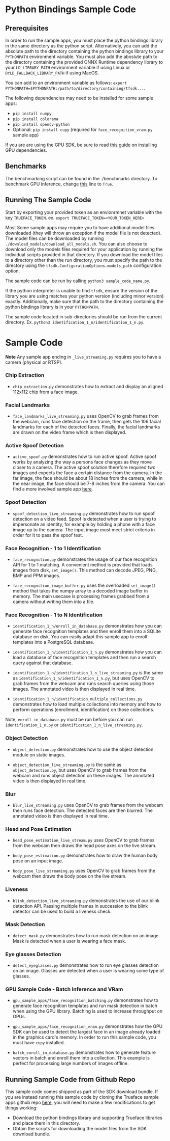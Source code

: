 # Python Bindings Sample Code

## Prerequisites

In order to run the sample apps, you must place the python bindings library in the same directory as the python script. 
Alternatively, you can add the absolute path to the directory containing the python bindings library to your `PYTHONPATH` environment variable.
You must also add the aboslute path to the directory containing the provided ONNX Runtime dependency library to your `LD_LIBRARY_PATH` environment variable if using Linux or `DYLD_FALLBACK_LIBRARY_PATH` if using MacOS.

You can add to an environment variable as follows: `export PYTHONPATH=$PYTHONPATH:/path/to/directory/containing/tfsdk...`.

The following dependencies may need to be installed for some sample apps:
- `pip install numpy`
- `pip install colorama`
- `pip install opencv-python`
- Optional: `pip install cupy` (required for `face_recognition_vram.py` sample app)

If you are are using the GPU SDK, be sure to read [this guide](https://reference.trueface.ai/cpp/dev/latest/index.html#gpu-sdk-dependencies) on installing GPU dependencies.

## Benchmarks

The benchmarking script can be found in the ./benchmarks directory.
To benchmark GPU inference, change [this](https://github.com/getchui/sample-apps/blob/a14337d5bcbdfcee952293da11c62ae7be239504/python/python_dist_bundle/benchmarks/benchmark.py#L387) line to `True`. 

## Running The Sample Code

Start by exporting your provided token as an envionrmnet variable with the key `TRUEFACE_TOKEN`. 
ex. `export TRUEFACE_TOKEN=<YOUR_TOKEN_HERE>`

Most Some sample apps may require you to have additional model files downloaded (they will throw an exception if the model file is not detected).
The model files can be downloaded by running `./download_models/download_all_models.sh`. 
You can also choose to download only the models files required for your application by running the individual scripts provided in that directory.
If you download the model files to a directory other than the run directory, you must specify the path to the directory using the `tfsdk.ConfigurationOptions.models_path` configuration option.

The sample code can be run by calling `python3 sample_code_name.py`.

If the python interpreter is unable to find `tfsdk`, ensure the version of the library
you are using matches your python version (including minor version) exactly.
Additionally, make sure that the path to the directory containing the python bindings library is in your `PYTHONPATH`.

The sample code located in sub-directories should be run from the current directory. Ex. `python3 identification_1_n/identification_1_n.py`.

# Sample Code

**Note**
Any sample app ending in `_live_streaming.py` requires you to have a camera (physical or RTSP).

### Chip Extraction
- `chip_extraction.py` demonstrates how to extract and display an aligned 112x112 chip from a face image.

### Facial Landmarks
- `face_landmarks_live_streaming.py` uses OpenCV to grab frames from the webcam, runs face detection on the frame, then gets the 106 facial landmarks for each of the detected faces. Finally, the facial landmarks are drawn on the video frame which is then displayed.

### Active Spoof Detection
- `active_spoof.py` demonstrates how to run active spoof. 
  Active spoof works by analyzing the way a persons face changes as they move closer to a camera. 
  The active spoof solution therefore required two images and expects the face a certain distance from the camera. 
  In the far image, the face should be about 18 inches from the camera, while in the near image, the face should be 7-8 inches from the camera.
  You can find a more involved sample app [here](https://github.com/getchui/sample-apps/tree/master/python/active_spoof_frontend_app).

### Spoof Detection
- `spoof_detection_live_streaming.py` demonstrates how to run spoof detection on a video feed. 
  Spoof is detected when a user is trying to impersonate an identity, for example by holding a phone with a face image up to the camera. The input image must meet strict criteria in order for it to pass the spoof test. 

### Face Recognition - 1 to 1 Identification
- `face_recognition.py` demonstrates the usage of our face recognition API for 1 to 1 matching. 
   A convenient method is provided that loads images from disk, `set_image()`. This method can decode JPEG, PNG, BMP and PPM images. 

- `face_recognition_image_buffer.py` uses the overloaded `set_image()` method that takes the numpy array to a decoded image buffer in memory.
  The main usecase is processing frames grabbed from a camera without writing them into a file.

### Face Recognition - 1 to N Identification
- `identification_1_n/enroll_in_database.py` demonstrates how you can generate face recognition templates and then enroll them into a SQLite database on disk.
  You can easily adapt this sample app to enroll templates into a PostgreSQL database.
  
- `identification_1_n/identification_1_n.py` demonstrates how you can load a database of face recognition templates and then run a search query against that database.
  
- `identification_1_n/identification_1_n_live_streaming.py` is the same as `identification_1_n/identification_1_n.py`, but uses OpenCV to grab frames from the webcam and runs search queries using those images. 
The annotated video is then displayed in real time. 

- `identification_1_n/identification_multiple_collections.py` demonstrates how to load multiple collections into memory and how to perform operations (enrollment, identification) on those collections.

Note, `enroll_in_database.py` must be run before you can run `identification_1_n.py` or `identification_1_n_live_streaming.py`.

### Object Detection
- `object_detection.py` demonstrates how to use the object detection module on static images.
  
- `object_detection_live_streaming.py` is the same as `object_detection.py`, but uses OpenCV to grab frames from the webcam and runs object detection on these images.
  The annotated video is then displayed in real time.

### Blur
- `blur_live_streaming.py` uses OpenCV to grab frames from the webcam then runs face detection. The detected faces are then blurred.
The annotated video is then displayed in real time.

### Head and Pose Estimation
- `head_pose_estimation_live_stream.py` uses OpenCV to grab frames from the webcam then draws the head pose axes on the live stream. 

- `body_pose_estimation.py` demonstrates how to draw the human body pose on an input image. 

- `body_pose_live_streaming.py` uses OpenCV to grab frames from the webcam then draws the body pose on the live stream. 

### Liveness
- `blink_detection_live_streaming.py` demonstrates the use of our blink detection API.
Passing multiple frames in succession to the blink detector can be used to build a liveness check.

### Mask Detection
- `detect_mask.py` demonstrates how to run mask detection on an image. Mask is detected when a user is wearing a face mask.

### Eye glasses Detection
- `detect_eyeglasses.py` demonstrates how to run eye glasses detection on an image. Glasses are detected when a user is wearing some type of glasses.

### GPU Sample Code - Batch Inference and VRam
- `gpu_sample_apps/face_recognition_batching.py` demonstrates how to generate face recognition templates and run mask detection in batch when using the GPU library.
Batching is used to increase throughput on GPUs.

- `gpu_sample_apps/face_recognition_vram.py` demonstrates how the GPU SDK can be used to detect the largest face in an image already loaded in the graphics card's memory.
  In order to run this sample code, you must have `cupy` installed.

- `batch_enroll_in_database.py` demonstrates how to generate feature vectors in batch and enroll them into a collection. This example is perfect for processing large numbers of images offline.

## Running Sample Code from Github Repo
This sample code comes shipped as part of the SDK download bundle. 
If you are instead running this sample code by cloning the Trueface sample apps github repo [here](https://github.com/getchui/sample-apps), you will need to make a few modifications to get things working:

* Download the python bindings library and supporting Trueface libraries and place them in this directory.
* Obtain the scripts for downloading the model files from the SDK download bundle.
